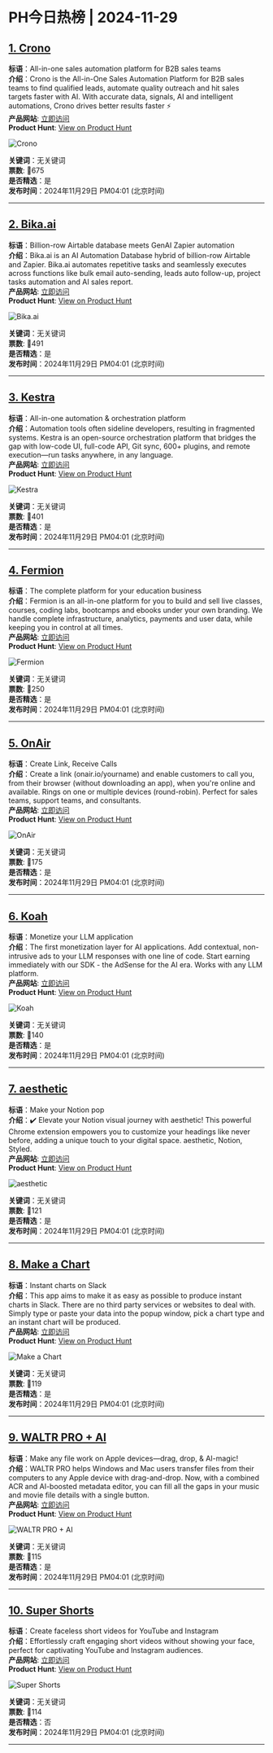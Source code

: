 # PH今日热榜 | 2024-11-29

## [1. Crono](https://www.producthunt.com/posts/crono-7?utm_campaign=producthunt-api&utm_medium=api-v2&utm_source=Application%3A+linewalker+%28ID%3A+135281%29)  
**标语**：All-in-one sales automation platform for B2B sales teams  
**介绍**：Crono is the All-in-One Sales Automation Platform for B2B sales teams to find qualified leads, automate quality outreach and hit sales targets faster with AI. With accurate data, signals, AI and intelligent automations, Crono drives better results faster ⚡️  
**产品网站**: [立即访问](https://www.producthunt.com/r/AO3TI2ISKULJUM?utm_campaign=producthunt-api&utm_medium=api-v2&utm_source=Application%3A+linewalker+%28ID%3A+135281%29)  
**Product Hunt**: [View on Product Hunt](https://www.producthunt.com/posts/crono-7?utm_campaign=producthunt-api&utm_medium=api-v2&utm_source=Application%3A+linewalker+%28ID%3A+135281%29)  

![Crono](https://ph-files.imgix.net/f4b941f3-71b0-4f7d-8799-8e7d0936d5a5.png?auto=format&fit=crop&frame=1&h=512&w=1024)  

**关键词**：无关键词  
**票数**: 🔺675  
**是否精选**：是  
**发布时间**：2024年11月29日 PM04:01 (北京时间)  

---

## [2. Bika.ai](https://www.producthunt.com/posts/bika-ai?utm_campaign=producthunt-api&utm_medium=api-v2&utm_source=Application%3A+linewalker+%28ID%3A+135281%29)  
**标语**：Billion-row Airtable database meets GenAI Zapier automation  
**介绍**：Bika.ai is an AI Automation Database hybrid of billion-row Airtable and Zapier. Bika.ai automates repetitive tasks and seamlessly executes across functions like bulk email auto-sending, leads auto follow-up, project tasks automation and AI sales report.  
**产品网站**: [立即访问](https://www.producthunt.com/r/6D4LM3HVBZHNIW?utm_campaign=producthunt-api&utm_medium=api-v2&utm_source=Application%3A+linewalker+%28ID%3A+135281%29)  
**Product Hunt**: [View on Product Hunt](https://www.producthunt.com/posts/bika-ai?utm_campaign=producthunt-api&utm_medium=api-v2&utm_source=Application%3A+linewalker+%28ID%3A+135281%29)  

![Bika.ai](https://ph-files.imgix.net/f08ffee6-a7ac-4f5b-8063-0b9dc868fc35.png?auto=format&fit=crop&frame=1&h=512&w=1024)  

**关键词**：无关键词  
**票数**: 🔺491  
**是否精选**：是  
**发布时间**：2024年11月29日 PM04:01 (北京时间)  

---

## [3. Kestra](https://www.producthunt.com/posts/kestra?utm_campaign=producthunt-api&utm_medium=api-v2&utm_source=Application%3A+linewalker+%28ID%3A+135281%29)  
**标语**：All-in-one automation & orchestration platform  
**介绍**：Automation tools often sideline developers, resulting in fragmented systems. Kestra is an open-source orchestration platform that bridges the gap with low-code UI, full-code API, Git sync, 600+ plugins, and remote execution—run tasks anywhere, in any language.  
**产品网站**: [立即访问](https://www.producthunt.com/r/JICHHZK2PEENTN?utm_campaign=producthunt-api&utm_medium=api-v2&utm_source=Application%3A+linewalker+%28ID%3A+135281%29)  
**Product Hunt**: [View on Product Hunt](https://www.producthunt.com/posts/kestra?utm_campaign=producthunt-api&utm_medium=api-v2&utm_source=Application%3A+linewalker+%28ID%3A+135281%29)  

![Kestra](https://ph-files.imgix.net/09502a2d-7159-4c08-89a9-8ee1d030655e.jpeg?auto=format&fit=crop&frame=1&h=512&w=1024)  

**关键词**：无关键词  
**票数**: 🔺401  
**是否精选**：是  
**发布时间**：2024年11月29日 PM04:01 (北京时间)  

---

## [4. Fermion](https://www.producthunt.com/posts/fermion?utm_campaign=producthunt-api&utm_medium=api-v2&utm_source=Application%3A+linewalker+%28ID%3A+135281%29)  
**标语**：The complete platform for your education business  
**介绍**：Fermion is an all-in-one platform for you to build and sell live classes, courses, coding labs, bootcamps and ebooks under your own branding. We handle complete infrastructure, analytics, payments and user data, while keeping you in control at all times.  
**产品网站**: [立即访问](https://www.producthunt.com/r/UEC67M73RHIM52?utm_campaign=producthunt-api&utm_medium=api-v2&utm_source=Application%3A+linewalker+%28ID%3A+135281%29)  
**Product Hunt**: [View on Product Hunt](https://www.producthunt.com/posts/fermion?utm_campaign=producthunt-api&utm_medium=api-v2&utm_source=Application%3A+linewalker+%28ID%3A+135281%29)  

![Fermion](https://ph-files.imgix.net/27fd490b-9176-4230-b2c2-daa65882c501.png?auto=format&fit=crop&frame=1&h=512&w=1024)  

**关键词**：无关键词  
**票数**: 🔺250  
**是否精选**：是  
**发布时间**：2024年11月29日 PM04:01 (北京时间)  

---

## [5. OnAir](https://www.producthunt.com/posts/onair-3?utm_campaign=producthunt-api&utm_medium=api-v2&utm_source=Application%3A+linewalker+%28ID%3A+135281%29)  
**标语**：Create Link, Receive Calls  
**介绍**：Create a link (onair.io/yourname) and enable customers to call you, from their browser (without downloading an app), when you're online and available. Rings on one or multiple devices (round-robin). Perfect for sales teams, support teams, and consultants.  
**产品网站**: [立即访问](https://www.producthunt.com/r/6MQZDIHCJ5SRW5?utm_campaign=producthunt-api&utm_medium=api-v2&utm_source=Application%3A+linewalker+%28ID%3A+135281%29)  
**Product Hunt**: [View on Product Hunt](https://www.producthunt.com/posts/onair-3?utm_campaign=producthunt-api&utm_medium=api-v2&utm_source=Application%3A+linewalker+%28ID%3A+135281%29)  

![OnAir](https://ph-files.imgix.net/385ac140-76c3-4434-bd63-35f600e5cd74.webp?auto=format&fit=crop&frame=1&h=512&w=1024)  

**关键词**：无关键词  
**票数**: 🔺175  
**是否精选**：是  
**发布时间**：2024年11月29日 PM04:01 (北京时间)  

---

## [6. Koah](https://www.producthunt.com/posts/koah-2?utm_campaign=producthunt-api&utm_medium=api-v2&utm_source=Application%3A+linewalker+%28ID%3A+135281%29)  
**标语**：Monetize your LLM application  
**介绍**：The first monetization layer for AI applications. Add contextual, non-intrusive ads to your LLM responses with one line of code. Start earning immediately with our SDK - the AdSense for the AI era. Works with any LLM platform.  
**产品网站**: [立即访问](https://www.producthunt.com/r/ZV7ROKP54OYRKC?utm_campaign=producthunt-api&utm_medium=api-v2&utm_source=Application%3A+linewalker+%28ID%3A+135281%29)  
**Product Hunt**: [View on Product Hunt](https://www.producthunt.com/posts/koah-2?utm_campaign=producthunt-api&utm_medium=api-v2&utm_source=Application%3A+linewalker+%28ID%3A+135281%29)  

![Koah](https://ph-files.imgix.net/eeb6f9e9-f412-4444-b372-995d08244048.png?auto=format&fit=crop&frame=1&h=512&w=1024)  

**关键词**：无关键词  
**票数**: 🔺140  
**是否精选**：是  
**发布时间**：2024年11月29日 PM04:01 (北京时间)  

---

## [7. aesthetic](https://www.producthunt.com/posts/aesthetic?utm_campaign=producthunt-api&utm_medium=api-v2&utm_source=Application%3A+linewalker+%28ID%3A+135281%29)  
**标语**：Make your Notion pop  
**介绍**：✔️ Elevate your Notion visual journey with aesthetic! This powerful Chrome extension empowers you to customize your headings like never before, adding a unique touch to your digital space. aesthetic, Notion, Styled.  
**产品网站**: [立即访问](https://www.producthunt.com/r/ND32NIR4L423CI?utm_campaign=producthunt-api&utm_medium=api-v2&utm_source=Application%3A+linewalker+%28ID%3A+135281%29)  
**Product Hunt**: [View on Product Hunt](https://www.producthunt.com/posts/aesthetic?utm_campaign=producthunt-api&utm_medium=api-v2&utm_source=Application%3A+linewalker+%28ID%3A+135281%29)  

![aesthetic](https://ph-files.imgix.net/7156f8d6-2b19-4f48-9a35-5e26a2f25734.png?auto=format&fit=crop&frame=1&h=512&w=1024)  

**关键词**：无关键词  
**票数**: 🔺121  
**是否精选**：是  
**发布时间**：2024年11月29日 PM04:01 (北京时间)  

---

## [8. Make a Chart](https://www.producthunt.com/posts/make-a-chart?utm_campaign=producthunt-api&utm_medium=api-v2&utm_source=Application%3A+linewalker+%28ID%3A+135281%29)  
**标语**：Instant charts on Slack  
**介绍**：This app aims to make it as easy as possible to produce instant charts in Slack. There are no third party services or websites to deal with. Simply type or paste your data into the popup window, pick a chart type and an instant chart will be produced.  
**产品网站**: [立即访问](https://www.producthunt.com/r/ZCTNOHOUAJ6D3H?utm_campaign=producthunt-api&utm_medium=api-v2&utm_source=Application%3A+linewalker+%28ID%3A+135281%29)  
**Product Hunt**: [View on Product Hunt](https://www.producthunt.com/posts/make-a-chart?utm_campaign=producthunt-api&utm_medium=api-v2&utm_source=Application%3A+linewalker+%28ID%3A+135281%29)  

![Make a Chart](https://ph-files.imgix.net/6d7d05c1-35c0-4b35-9ca0-c3b7a62a3a82.png?auto=format&fit=crop&frame=1&h=512&w=1024)  

**关键词**：无关键词  
**票数**: 🔺119  
**是否精选**：是  
**发布时间**：2024年11月29日 PM04:01 (北京时间)  

---

## [9. WALTR PRO + AI](https://www.producthunt.com/posts/waltr-pro-ai?utm_campaign=producthunt-api&utm_medium=api-v2&utm_source=Application%3A+linewalker+%28ID%3A+135281%29)  
**标语**：Make any file work on Apple devices—drag, drop, & AI-magic!  
**介绍**：WALTR PRO helps Windows and Mac users transfer files from their computers to any Apple device with drag-and-drop. Now, with a combined ACR and AI-boosted metadata editor, you can fill all the gaps in your music and movie file details with a single button.  
**产品网站**: [立即访问](https://www.producthunt.com/r/YXSNQJXCC55OG5?utm_campaign=producthunt-api&utm_medium=api-v2&utm_source=Application%3A+linewalker+%28ID%3A+135281%29)  
**Product Hunt**: [View on Product Hunt](https://www.producthunt.com/posts/waltr-pro-ai?utm_campaign=producthunt-api&utm_medium=api-v2&utm_source=Application%3A+linewalker+%28ID%3A+135281%29)  

![WALTR PRO + AI](https://ph-files.imgix.net/447fabc2-60c4-4962-9b58-63ee42adc238.png?auto=format&fit=crop&frame=1&h=512&w=1024)  

**关键词**：无关键词  
**票数**: 🔺115  
**是否精选**：是  
**发布时间**：2024年11月29日 PM04:01 (北京时间)  

---

## [10. Super Shorts](https://www.producthunt.com/posts/super-shorts?utm_campaign=producthunt-api&utm_medium=api-v2&utm_source=Application%3A+linewalker+%28ID%3A+135281%29)  
**标语**：Create faceless short videos for YouTube and Instagram  
**介绍**：Effortlessly craft engaging short videos without showing your face, perfect for captivating YouTube and Instagram audiences.  
**产品网站**: [立即访问](https://www.producthunt.com/r/X7GAWXHRJT5LY2?utm_campaign=producthunt-api&utm_medium=api-v2&utm_source=Application%3A+linewalker+%28ID%3A+135281%29)  
**Product Hunt**: [View on Product Hunt](https://www.producthunt.com/posts/super-shorts?utm_campaign=producthunt-api&utm_medium=api-v2&utm_source=Application%3A+linewalker+%28ID%3A+135281%29)  

![Super Shorts](https://ph-files.imgix.net/9cc748c4-d3c1-498b-896c-05e9ac6eb710.png?auto=format&fit=crop&frame=1&h=512&w=1024)  

**关键词**：无关键词  
**票数**: 🔺114  
**是否精选**：否  
**发布时间**：2024年11月29日 PM04:01 (北京时间)  

---

